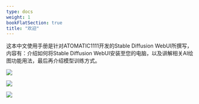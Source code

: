 ```yaml
---
type: docs
weight: 1
bookFlatSection: true
title: "欢迎"
---
```


这本中文使用手册是针对ATOMATIC1111开发的Stable Diffusion WebUI所撰写，内容有：介绍如何将Stable Diffusion WebUI安装至您的电脑，以及讲解相关AI绘图功能用法，最后再介绍模型训练方式。

![](/posts/stable-diffusion-webui-manuals/images/Screenshot_20230403_132314.webp)

![](/posts/stable-diffusion-webui-manuals/images/ao8XZVX.webp)

![](/posts/stable-diffusion-webui-manuals/images/GJ7CJT5.webp)
